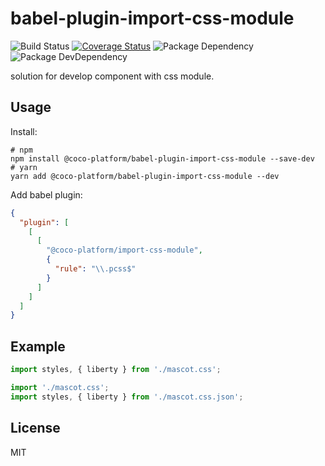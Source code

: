 # babel-plugin-import-css-module

![Build Status](https://img.shields.io/travis/coco-platform/babel-plugin-import-css-module/master.svg?style=flat)
[![Coverage Status](https://coveralls.io/repos/github/coco-platform/babel-plugin-import-css-module/badge.svg?branch=master)](https://coveralls.io/github/coco-platform/babel-plugin-import-css-module?branch=master)
![Package Dependency](https://david-dm.org/coco-platform/babel-plugin-import-css-module.svg?style=flat)
![Package DevDependency](https://david-dm.org/coco-platform/babel-plugin-import-css-module/dev-status.svg?style=flat)

solution for develop component with css module.

## Usage

Install:

```shell
# npm
npm install @coco-platform/babel-plugin-import-css-module --save-dev
# yarn
yarn add @coco-platform/babel-plugin-import-css-module --dev
```

Add babel plugin:

```json
{
  "plugin": [
    [
      [
        "@coco-platform/import-css-module",
        {
          "rule": "\\.pcss$"
        }
      ]
    ]
  ]
}
```

## Example

```javascript
import styles, { liberty } from './mascot.css';
```

```javascript
import './mascot.css';
import styles, { liberty } from './mascot.css.json';
```

## License

MIT
